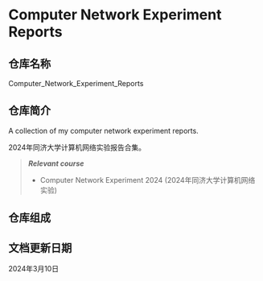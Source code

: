 # Computer Network Experiment Reports

## 仓库名称

Computer_Network_Experiment_Reports

## 仓库简介

A collection of my computer network experiment reports.

2024年同济大学计算机网络实验报告合集。

> ***Relevant course***
> * Computer Network Experiment 2024 (2024年同济大学计算机网络实验)

## 仓库组成

## 文档更新日期

2024年3月10日